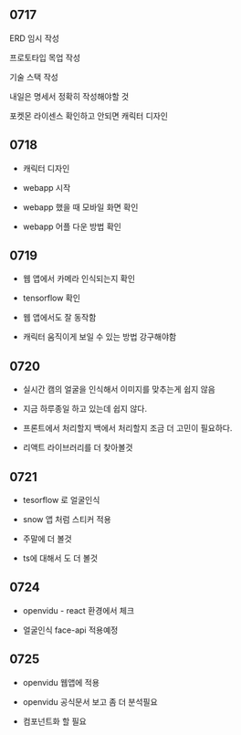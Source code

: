 ## 0717

ERD 임시 작성

프로토타입 목업 작성

기술 스택 작성

내일은 명세서 정확히 작성해야할 것

포켓몬 라이센스 확인하고 안되면 캐릭터 디자인

## 0718

- 캐릭터 디자인

- webapp 시작

- webapp 했을 때 모바일 화면 확인

- webapp 어플 다운 방법 확인

## 0719

- 웹 앱에서 카메라 인식되는지 확인

- tensorflow 확인

- 웹 앱에서도 잘 동작함

- 캐릭터 움직이게 보일 수 있는 방법 강구해야함

## 0720

- 실시간 캠의 얼굴을 인식해서 이미지를 맞추는게 쉽지 않음

- 지금 하루종일 하고 있는데 쉽지 않다.

- 프론트에서 처리할지 백에서 처리할지 조금 더 고민이 필요하다.

- 리액트 라이브러리를 더 찾아볼것

## 0721

- tesorflow 로 얼굴인식

- snow 앱 처럼 스티커 적용

- 주말에 더 볼것

- ts에 대해서 도 더 볼것

## 0724

- openvidu - react 환경에서 체크

- 얼굴인식 face-api 적용예정

## 0725

- openvidu 웹앱에 적용

- openvidu 공식문서 보고 좀 더 분석필요

- 컴포넌트화 할 필요
